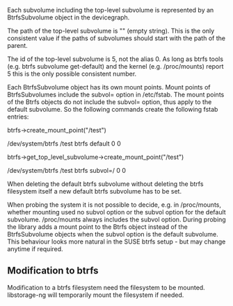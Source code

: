 
Each subvolume including the top-level subvolume is represented by an
BtrfsSubvolume object in the devicegraph.

The path of the top-level subvolume is "" (empty string). This is the only
consistent value if the paths of subvolumes should start with the path of the
parent.

The id of the top-level subvolume is 5, not the alias 0. As long as btrfs
tools (e.g. btrfs subvolume get-default) and the kernel (e.g. /proc/mounts)
report 5 this is the only possible consistent number.

Each BtrfsSubvolume object has its own mount points. Mount points of
BtrfsSubvolumes include the subvol= option in /etc/fstab. The mount points of
the Btrfs objects do not include the subvol= option, thus apply to the default
subvolume. So the following commands create the following fstab entries:

btrfs->create_mount_point("/test")

  /dev/system/btrfs  /test  btrfs  default  0 0

btrfs->get_top_level_subvolume->create_mount_point("/test")

  /dev/system/btrfs  /test  btrfs  subvol=/  0 0

When deleting the default btrfs subvolume without deleting the btrfs
filesystem itself a new default btrfs subvolume has to be set.


When probing the system it is not possible to decide, e.g. in /proc/mounts,
whether mounting used no subvol option or the subvol option for the default
subvolume. /proc/mounts always includes the subvol option. During probing the
library adds a mount point to the Btrfs object instead of the BtrfsSubvolume
objects when the subvol option is the default subvolume. This behaviour looks
more natural in the SUSE btrfs setup - but may change anytime if required.


Modification to btrfs
---------------------

Modification to a btrfs filesystem need the filesystem to be
mounted. libstorage-ng will temporarily mount the filesystem if
needed.

